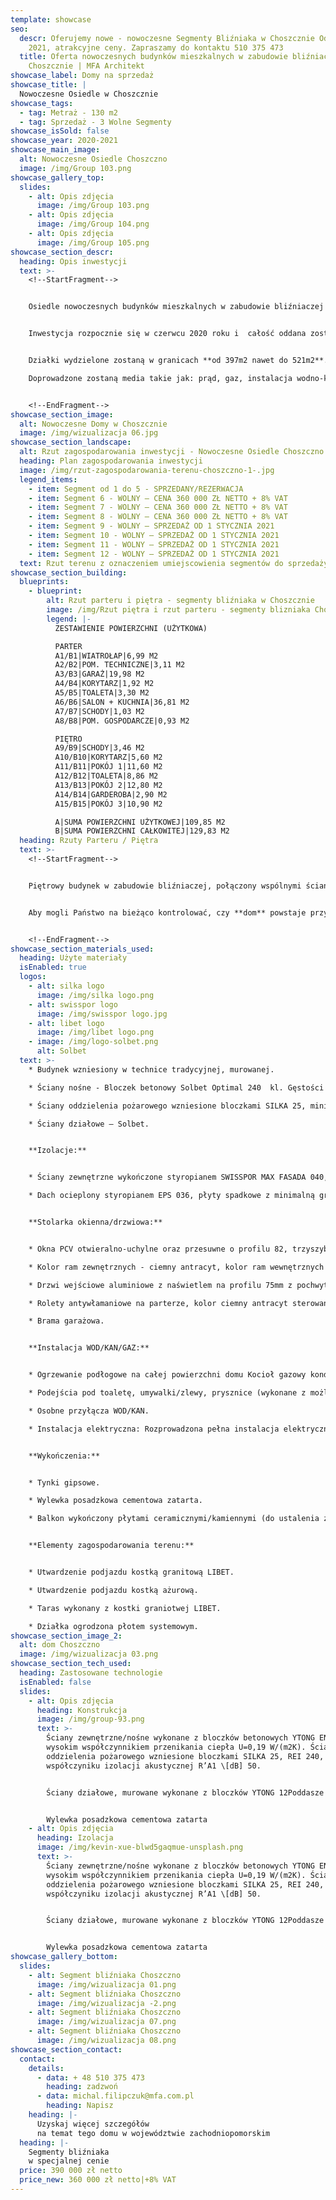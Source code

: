 ```yaml
---
template: showcase
seo:
  descr: Oferujemy nowe - nowoczesne Segmenty Bliźniaka w Choszcznie Odbiór wiosną
    2021, atrakcyjne ceny. Zapraszamy do kontaktu 510 375 473
  title: Oferta nowoczesnych budynków mieszkalnych w zabudowie bliźniaczej w
    Choszcznie | MFA Architekt
showcase_label: Domy na sprzedaż
showcase_title: |
  Nowoczesne Osiedle w Choszcznie
showcase_tags:
  - tag: Metraż - 130 m2
  - tag: Sprzedaż - 3 Wolne Segmenty
showcase_isSold: false
showcase_year: 2020-2021
showcase_main_image:
  alt: Nowoczesne Osiedle Choszczno
  image: /img/Group 103.png
showcase_gallery_top:
  slides:
    - alt: Opis zdjęcia
      image: /img/Group 103.png
    - alt: Opis zdjęcia
      image: /img/Group 104.png
    - alt: Opis zdjęcia
      image: /img/Group 105.png
showcase_section_descr:
  heading: Opis inwestycji
  text: >-
    <!--StartFragment-->


    Osiedle nowoczesnych budynków mieszkalnych w zabudowie bliźniaczej **w Choszcznie** będą się mieścić tuż przy granicy z Sołectwem Koplin **przy ulicy Fabrycznej**.


    Inwestycja rozpocznie się w czerwcu 2020 roku i  całość oddana zostanie (w stanie deweloperskim) z początkiem 2022 zgodnie z harmonogramem powstawania osiedla. **Powierzchnia użytkowa segmentów będzie wynosić po 110m2 każdy, a całkowita 130m2**.  


    Działki wydzielone zostaną w granicach **od 397m2 nawet do 521m2**. Komunikacja z drogą publiczną (ul. Fabryczna) poprzez wykonanie utwardzonej drogi wewnętrznej.\

    Doprowadzone zostaną media takie jak: prąd, gaz, instalacja wodno-kanalizacyjna. Na każdy z segmentów przypadają dwa miejsca parkingowe + jednostanowiskowy garaż. 


    <!--EndFragment-->
showcase_section_image:
  alt: Nowoczesne Domy w Choszcznie
  image: /img/wizualizacja 06.jpg
showcase_section_landscape:
  alt: Rzut zagospodarowania inwestycji - Nowoczesne Osiedle Choszczno
  heading: Plan zagospodarowania inwestycji
  image: /img/rzut-zagospodarowania-terenu-choszczno-1-.jpg
  legend_items:
    - item: Segment od 1 do 5 - SPRZEDANY/REZERWACJA
    - item: Segment 6 - WOLNY – CENA 360 000 ZŁ NETTO + 8% VAT
    - item: Segment 7 - WOLNY – CENA 360 000 ZŁ NETTO + 8% VAT
    - item: Segment 8 - WOLNY – CENA 360 000 ZŁ NETTO + 8% VAT
    - item: Segment 9 - WOLNY – SPRZEDAŻ OD 1 STYCZNIA 2021
    - item: Segment 10 - WOLNY – SPRZEDAŻ OD 1 STYCZNIA 2021
    - item: Segment 11 - WOLNY – SPRZEDAŻ OD 1 STYCZNIA 2021
    - item: Segment 12 - WOLNY – SPRZEDAŻ OD 1 STYCZNIA 2021
  text: Rzut terenu z oznaczeniem umiejscowienia segmentów do sprzedaży.
showcase_section_building:
  blueprints:
    - blueprint:
        alt: Rzut parteru i piętra - segmenty bliźniaka w Choszcznie
        image: /img/Rzut piętra i rzut parteru - segmenty blizniaka Choszczno MFA.png
        legend: |-
          ZESTAWIENIE POWIERZCHNI (UŻYTKOWA)

          PARTER
          A1/B1|WIATROŁAP|6,99 M2
          A2/B2|POM. TECHNICZNE|3,11 M2
          A3/B3|GARAŻ|19,98 M2
          A4/B4|KORYTARZ|1,92 M2
          A5/B5|TOALETA|3,30 M2
          A6/B6|SALON + KUCHNIA|36,81 M2
          A7/B7|SCHODY|1,03 M2
          A8/B8|POM. GOSPODARCZE|0,93 M2

          PIĘTRO
          A9/B9|SCHODY|3,46 M2
          A10/B10|KORYTARZ|5,60 M2
          A11/B11|POKÓJ 1|11,60 M2
          A12/B12|TOALETA|8,86 M2
          A13/B13|POKÓJ 2|12,80 M2
          A14/B14|GARDEROBA|2,90 M2
          A15/B15|POKÓJ 3|10,90 M2

          A|SUMA POWIERZCHNI UŻYTKOWEJ|109,85 M2
          B|SUMA POWIERZCHNI CAŁKOWITEJ|129,83 M2
  heading: Rzuty Parteru / Piętra
  text: >-
    <!--StartFragment-->


    Piętrowy budynek w zabudowie bliźniaczej, połączony wspólnymi ścianami przeciwpożarowymi w garażu. Ściany oddzielenia pożarowego zdylatowane, z zachowaniem wszystkich standardów warunków technicznych, jakim powinny odpowiadać tego typu budynki. Dach płaski, a w samym domu zostały ściśle oddzielone strefy dzienne i sypialniane. Segmenty charakteryzują się przede wszystkim dużymi, dobrze doświetlonymi wnętrzami. Sypialnie znajdują się zarówno we wschodnich, jak i zachodnich częściach, wejście zaś od wschodu. Salon i kuchnię znajdzie po stronie zachodniej. Łazienki zlokalizowane są na piętrze i na parterze. Pomieszczenie techniczne z piecem gazowym umieszczono przy jednostanowiskowym garażu.


    Aby mogli Państwo na bieżąco kontrolować, czy **dom** powstaje przy użyciu wcześniej zadeklarowanych materiałów, dostaną Państwo specyfikację materiałową budynku. Dzięki temu, sprawdzając i doglądając swoją **nieruchomość** w trakcie budowy, będziesz miał pewność wyłącznie najwyższej jakości wykonania.


    <!--EndFragment-->
showcase_section_materials_used:
  heading: Użyte materiały
  isEnabled: true
  logos:
    - alt: silka logo
      image: /img/silka logo.png
    - alt: swisspor logo
      image: /img/swisspor logo.jpg
    - alt: libet logo
      image: /img/libet logo.png
    - image: /img/logo-solbet.png
      alt: Solbet
  text: >-
    * Budynek wzniesiony w technice tradycyjnej, murowanej. 

    * Ściany nośne - Bloczek betonowy Solbet Optimal 240  kl. Gęstości 500, U- 0,52 W/(m2.K) ciepła.

    * Ściany oddzielenia pożarowego wzniesione bloczkami SILKA 25, minimum REI 60, o wysokim współczynniku izolacji akustycznej R’A1 \[dB] 50 .

    * Ściany działowe – Solbet.


    **Izolacje:** 


    * Ściany zewnętrzne wykończone styropianem SWISSPOR MAX FASADA 040, 20, o współczynniku przenikania ciepła 0,040 W/mK.

    * Dach ocieplony styropianem EPS 036, płyty spadkowe z minimalną grubością 20 cm.


    **Stolarka okienna/drzwiowa:**


    * Okna PCV otwieralno-uchylne oraz przesuwne o profilu 82, trzyszybowe, z parametrem redukcji hałasu do Rw=34db oraz współczynnikiem przenikania ciepła Uw 0,93 W/m2K.

    * Kolor ram zewnętrznych - ciemny antracyt, kolor ram wewnętrznych - biały.

    * Drzwi wejściowe aluminiowe z naświetlem na profilu 75mm z pochwytem.

    * Rolety antywłamaniowe na parterze, kolor ciemny antracyt sterowane automatycznie z wnętrza domu.

    * Brama garażowa.


    **Instalacja WOD/KAN/GAZ:** 


    * Ogrzewanie podłogowe na całej powierzchni domu Kocioł gazowy kondensacyjny dwu-funkcyjny.

    * Podejścia pod toaletę, umywalki/zlewy, prysznice (wykonane z możliwością zamontowania odpływów liniowych), wyposażenia kuchni.

    * Osobne przyłącza WOD/KAN.

    * Instalacja elektryczna: Rozprowadzona pełna instalacja elektryczna po całej powierzchni domu Gniazda TV/SAT/INTERNET w każdym pokoju użytkowym.


    **Wykończenia:**


    * Tynki gipsowe.

    * Wylewka posadzkowa cementowa zatarta.

    * Balkon wykończony płytami ceramicznymi/kamiennymi (do ustalenia z inwestorem).


    **Elementy zagospodarowania terenu:**


    * Utwardzenie podjazdu kostką granitową LIBET.

    * Utwardzenie podjazdu kostką ażurową.

    * Taras wykonany z kostki graniotwej LIBET.

    * Działka ogrodzona płotem systemowym.
showcase_section_image_2:
  alt: dom Choszczno
  image: /img/wizualizacja 03.png
showcase_section_tech_used:
  heading: Zastosowane technologie
  isEnabled: false
  slides:
    - alt: Opis zdjęcia
      heading: Konstrukcja
      image: /img/group-93.png
      text: >-
        Ściany zewnętrzne/nośne wykonane z bloczków betonowych YTONG ENERGA 24 z
        wysokim współczynnikiem przenikania ciepła U=0,19 W/(m2K). Ściany
        oddzielenia pożarowego wzniesione bloczkami SILKA 25, REI 240, o wysokim
        współczyniku izolacji akustycznej R’A1 \[dB] 50.


        Ściany działowe, murowane wykonane z bloczków YTONG 12Poddasze wykończone płytami GK


        Wylewka posadzkowa cementowa zatarta
    - alt: Opis zdjęcia
      heading: Izolacja
      image: /img/kevin-xue-blwd5gaqmue-unsplash.png
      text: >-
        Ściany zewnętrzne/nośne wykonane z bloczków betonowych YTONG ENERGA 24 z
        wysokim współczynnikiem przenikania ciepła U=0,19 W/(m2K). Ściany
        oddzielenia pożarowego wzniesione bloczkami SILKA 25, REI 240, o wysokim
        współczyniku izolacji akustycznej R’A1 \[dB] 50.


        Ściany działowe, murowane wykonane z bloczków YTONG 12Poddasze wykończone płytami GK


        Wylewka posadzkowa cementowa zatarta
showcase_gallery_bottom:
  slides:
    - alt: Segment bliźniaka Choszczno
      image: /img/wizualizacja 01.png
    - alt: Segment bliźniaka Choszczno
      image: /img/wizualizacja -2.png
    - alt: Segment bliźniaka Choszczno
      image: /img/wizualizacja 07.png
    - alt: Segment bliźniaka Choszczno
      image: /img/wizualizacja 08.png
showcase_section_contact:
  contact:
    details:
      - data: + 48 510 375 473
        heading: zadzwoń
      - data: michal.filipczuk@mfa.com.pl
        heading: Napisz
    heading: |-
      Uzyskaj więcej szczegółów
      na temat tego domu w województwie zachodniopomorskim
  heading: |-
    Segmenty bliźniaka
    w specjalnej cenie
  price: 390 000 zł netto
  price_new: 360 000 zł netto|+8% VAT
---
```

